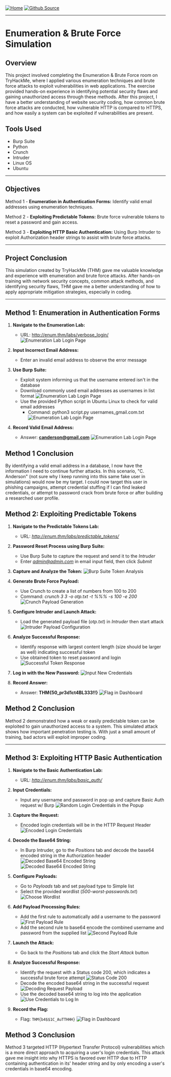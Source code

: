 <div style="display: inline-block;">
  <a href="https://breachopen.github.io/Chas-Riley/">
    <img src="https://img.shields.io/badge/Home-3ba0e6" alt="Home">
  </a>
</div>

<div style="display: inline-block;">
  <a href="https://github.com/BreachOpen/Chas-Riley/" target="_blank">
    <img src="https://img.shields.io/badge/Github_Source-3ba0e6" alt="Github Source">
  </a>
</div>


---

# Enumeration & Brute Force Simulation

## Overview
This project involved completing the Enumeration & Brute Force room on TryHackMe, where I applied various enumeration techniques and brute force attacks to exploit vulnerabilities in web applications. The exercise provided hands-on experience in identifying potential security flaws and gaining unauthorized access through these methods. After this project, I have a better understanding of website security coding, how common brute force attacks are conducted, how vulnerable HTTP is compared to HTTPS, and how easily a system can be exploited if vulnerabilities are present.

## Tools Used
- Burp Suite
- Python
- Crunch
- Intruder
- Linux OS
- Ubuntu

---

## Objectives
Method 1 - **Enumeration in Authentication Forms:** Identify valid email addresses using enumeration techniques.<br />

Method 2 - **Exploiting Predictable Tokens:** Brute force vulnerable tokens to reset a password and gain access.<br />

Method 3 - **Exploiting HTTP Basic Authentication:** Using Burp Intruder to exploit Authorization header strings to assist with brute force attacks.

---

## Project Conclusion

This simulation created by TryHackMe (THM) gave me valuable knowledge and experience with enumeration and brute force attacks. After hands-on training with network security concepts, common attack methods, and identifying security flaws, THM gave me a better understanding of how to apply appropriate mitigation strategies, especially in coding.


---

## Method 1: Enumeration in Authentication Forms

1. **Navigate to the Enumeration Lab:**
   - URL: http://enum.thm/labs/verbose_login/
![Enumeration Lab Login Page](../../assets/img/pentest/1.png)

2. **Input Incorrect Email Address:**
   - Enter an invalid email address to observe the error message
  
3. **Use Burp Suite:**
   - Exploit system informing us that the username entered isn't in the database
   - Download commonly used email addresses as usernames in list format
![Enumeration Lab Login Page](../../assets/img/pentest/2.png)
   - Use the provided Python script in Ubuntu Linux to check for valid email addresses
     - Command: python3 script.py usernames_gmail.com.txt
![Enumeration Lab Login Page](../../assets/img/pentest/3.png)

4. **Record Valid Email Address:**
   - Answer: **canderson@gmail.com**
![Enumeration Lab Login Page](../../assets/img/pentest/4.png)

## Method 1 Conclusion
By identifying a valid email address in a database, I now have the information I need to continue further attacks. In this scenario, "C. Anderson" (not sure why I keep running into this same fake user in simulations) would now be my target. I could now target this user in phishing campaigns, attempt credential stuffing if I can find leaked credentials, or attempt to password crack from brute force or after building a researched user profile.

## Method 2: Exploiting Predictable Tokens

1. **Navigate to the Predictable Tokens Lab:**
   - URL: *http://enum.thm/labs/predictable_tokens/*

2. **Password Reset Process using Burp Suite:**
   - Use Burp Suite to capture the request and send it to the *Intruder*
   - Enter *admin@admin.com* in email input field, then click *Submit*

3. **Capture and Analyze the Token:**
![Burp Suite Token Analysis](../../assets/img/pentest/5.png)

4. **Generate Brute Force Payload:**
   - Use Crunch to create a list of numbers from 100 to 200
   - Command: *crunch 3 3 -o otp.txt -t %%% -s 100 -e 200*
![Crunch Payload Generation](../../assets/img/pentest/6.png)

5. **Configure Intruder and Launch Attack:**
   - Load the generated payload file (*otp.txt*) in *Intruder* then start attack
![Intruder Payload Configuration](../../assets/img/pentest/7.png)

6. **Analyze Successful Response:**
   - Identify response with largest content length (size should be larger as well) indicating successful token
   - Use obtained token to reset password and login
![Successful Token Response](../../assets/img/pentest/8.png)
     
7. **Log in with the New Password:**
![Input New Credentials](../../assets/img/pentest/9.png)

8. **Record Answer:**
   - Answer: **THM{50_pr3d1ct4BL333!!}**
![Flag in Dashboard](../../assets/img/pentest/10.png)

     
## Method 2 Conclusion
Method 2 demonstrated how a weak or easily predictable token can be exploited to gain unauthorized access to a system. This simulated attack shows how important penetration testing is. With just a small amount of training, bad actors will exploit improper coding.

---

## Method 3: Exploiting HTTP Basic Authentication

1. **Navigate to the Basic Authentication Lab:**
   - URL: *http://enum.thm/labs/basic_auth/*

2. **Input Credentials:**
   - Input any username and password in pop up and capture Basic Auth request w/ Burp
![Random Login Credentials in the Popup](../../assets/img/pentest/11.png)

3. **Capture the Request:**
   - Encoded login credentials will be in the HTTP Request Header
![Encoded Login Credentials](../../assets/img/pentest/12.png)

4. **Decode the Base64 String:**
   - In Burp Intruder, go to the *Positions* tab and decode the base64 encoded string in the Authorization header
![Decoded Base64 Encoded String](../../assets/img/pentest/13.png)
![Decoded Base64 Encoded String](../../assets/img/pentest/14.png)

5. **Configure Payloads:**
   - Go to *Payloads* tab and set payload type to Simple list
   - Select the provided wordlist (*500-worst-passwords.txt*)
![Choose Wordlist](../../assets/img/pentest/15.png)

6. **Add Payload Processing Rules:**
   - Add the first rule to automatically add a username to the password
![First Payload Rule](../../assets/img/pentest/16.png)
   - Add the second rule to base64 encode the combined username and password from the supplied list
![Second Payload Rule](../../assets/img/pentest/17.png)

7. **Launch the Attack:**
   - Go back to the *Positions* tab and click the *Start Attack* button

8. **Analyze Successful Response:**
   - Identify the request with a Status code 200, which indicates a successful brute force attempt
![Status Code 200](../../assets/img/pentest/18.png)
   - Decode the encoded base64 string in the successful request
![Decoding Request Payload](../../assets/img/pentest/19.png)
   - Use the decoded base64 string to log into the application
![Use Credentials to Log In](../../assets/img/pentest/20.png)

9. **Record the Flag:**
   - Flag: `THM{b4$$1C_AuTTHHH}`
![Flag in Dashboard](../../assets/img/pentest/21.png)
  
## Method 3 Conclusion
Method 3 targeted HTTP (Hypertext Transfer Protocol) vulnerabilities which is a more direct approach to acquiring a user's login credentials. This attack gave me insight into why HTTPS is favored over HTTP due to HTTP containing authentication in its' header string and by only encoding a user's credentials in base64 encoding.
